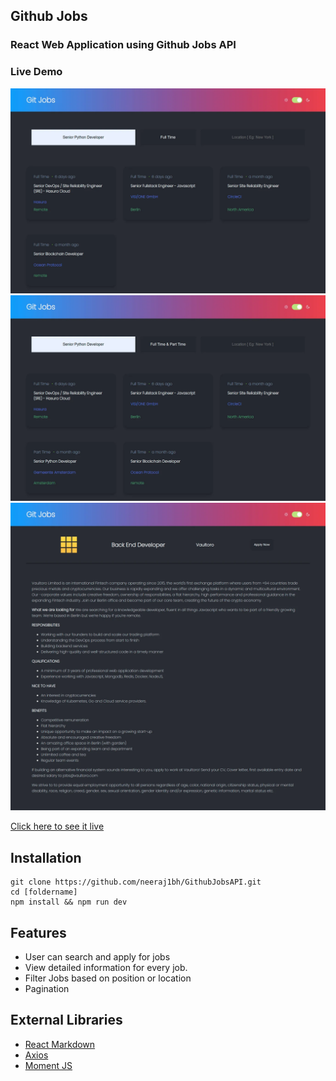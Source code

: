 ## Github Jobs
### React Web Application using Github Jobs API

### Live Demo

[![project thumbnail](./src/assets/Screen1.webp)](https://githubjobsapi.netlify.app/)
[![project thumbnail](./src/assets/Screen2.webp)](https://githubjobsapi.netlify.app/)
[![project thumbnail](./src/assets/Screen3.webp)](https://githubjobsapi.netlify.app/)



[Click here to see it live](https://githubjobsapi.netlify.app/)


## Installation
```
git clone https://github.com/neeraj1bh/GithubJobsAPI.git
cd [foldername]
npm install && npm run dev

```

## Features
- User can search and apply for jobs
- View detailed information for every job.
- Filter Jobs based on position or location
- Pagination

## External Libraries
- [React Markdown](https://github.com/remarkjs/react-markdown.git) 
- [Axios](https://github.com/axios/axios)
- [Moment JS](https://github.com/moment/moment.git) 
